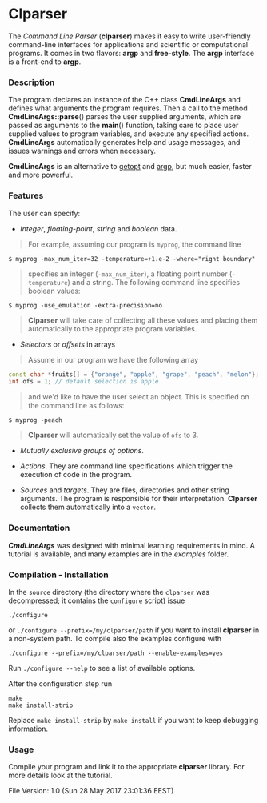 # Clparser #

The _Command Line Parser_ (**clparser**) makes it easy to write user-friendly command-line interfaces for applications and scientific or computational programs. It comes in two flavors: **argp** and **free-style**. The **argp** interface is a front-end to **argp**.

### Description ###
The program declares an instance of the C++ class **CmdLineArgs** and defines what arguments the program requires. Then a call to the method **CmdLineArgs::parse**() parses the user supplied arguments, which are passed as arguments to the **main**() function, taking care to place user supplied values to program variables, and execute any specified actions. **CmdLineArgs** automatically generates help and usage messages, and issues warnings and errors when necessary.

**CmdLineArgs** is an alternative to [getopt](https://www.gnu.org/software/libc/manual/html_node/Getopt.html) and [argp](https://www.gnu.org/software/libc/manual/html_node/Argp.html), but much easier, faster and more powerful.

### Features ###
The user can specify:

* _Integer_, _floating-point_, _string_ and _boolean_ data.   
>For example, assuming our program is `myprog`, the command line
```
$ myprog -max_num_iter=32 -temperature=+1.e-2 -where="right boundary"
```
>specifies an integer (`-max_num_iter`), a floating point number (`-temperature`) and a string. The following command line specifies boolean values:
```
$ myprog -use_emulation -extra-precision=no
```
>
>**Clparser** will take care of collecting all these values and placing them automatically to the appropriate program variables.
* _Selectors_ or _offsets_ in arrays  
>Assume in our program we have the following array  
```c++
const char *fruits[] = {"orange", "apple", "grape", "peach", "melon"};  
int ofs = 1; // default selection is apple
```
>and we'd like to have the user select an object. This is specified on the command line as follows:
```
$ myprog -peach
```
>**Clparser** will automatically set the value of `ofs` to 3.

* _Mutually exclusive groups of options_.

* _Actions_. They are command line specifications which trigger the execution of code in the program.

* _Sources_ and _targets_. They are files, directories and other string arguments. The program is responsible for their interpretation. **Clparser** collects them automatically into a `vector`.

### Documentation ###
**_CmdLineArgs_** was designed with minimal learning requirements in mind. A tutorial is available, and many examples are in the _examples_ folder.

### Compilation - Installation ###
In the `source` directory (the directory where the `clparser` was decompressed; it contains the `configure` script) issue
```
./configure
```
or `./configure --prefix=/my/clparser/path` if you want to install **clparser** in a non-system path. To compile also the examples configure with
```
./configure --prefix=/my/clparser/path --enable-examples=yes
```
Run `./configure --help` to see a list of available options.

After the configuration step run
```
make
make install-strip
```
Replace `make install-strip` by `make install` if you want to keep debugging information.

### Usage ###
Compile your program and link it to the appropriate **clparser** library. For more details look at the tutorial.

File Version: 1.0 (Sun 28 May 2017 23:01:36 EEST)
